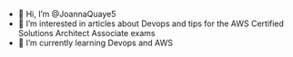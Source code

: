 - 👋 Hi, I’m @JoannaQuaye5
- 👀 I’m interested in articles about Devops and tips for the AWS Certified Solutions Architect Associate exams
- 🌱 I’m currently learning Devops and AWS 
  

<!---
JoannaQuaye5/JoannaQuaye5 is a ✨ special ✨ repository because its `README.md` (this file) appears on your GitHub profile.
You can click the Preview link to take a look at your changes.
--->
